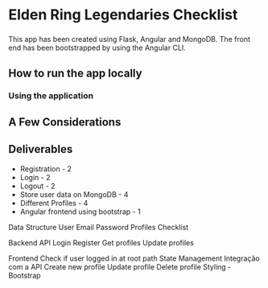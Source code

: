 # Elden Ring Legendaries Checklist

###
This app has been created using Flask, Angular and MongoDB.
The front end has been bootstrapped by using the Angular CLI.

## How to run the app locally

### Using the application

## A Few Considerations

## Deliverables


- Registration - 2
- Login - 2
- Logout - 2
- Store user data on MongoDB - 4
- Different Profiles - 4
- Angular frontend using bootstrap - 1

Data Structure
    User
        Email
        Password
        Profiles
            Checklist

Backend
    API
        Login
        Register
        Get profiles
        Update profiles

Frontend
    Check if user logged in at root path
    State Management
    Integração com a API
    Create new profile
    Update profile
    Delete profile
    Styling - Bootstrap

